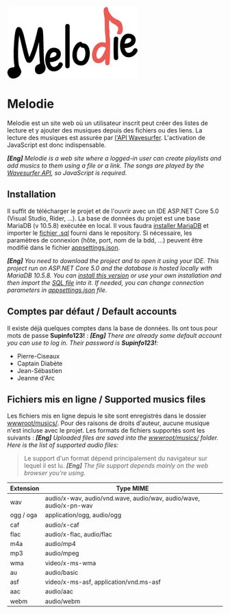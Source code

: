 ![](https://github.com/EmpireDemocratiqueDuPoulpe/Melodie/blob/master/Melodie/wwwroot/images/melodie_black.png)

# Melodie
Melodie est un site web où un utilisateur inscrit peut créer des listes de lecture et y ajouter des musiques depuis des fichiers ou des liens. La lecture des musiques est assurée par [l'API Wavesurfer](https://wavesurfer-js.org/doc/). L'activation de JavaScript est donc indispensable.

***[Eng]** Melodie is a web site where a logged-in user can create playlists and add musics to them using a file or a link. The songs are played by the [Wavesurfer API](https://wavesurfer-js.org/doc/), so JavaScript is required.*

## Installation
Il suffit de télécharger le projet et de l'ouvrir avec un IDE <span>ASP</span>.NET Core 5.0 (Visual Studio, Rider, ...). La base de données du projet est une base MariaDB (v 10.5.8) exécutée en local. Il vous faudra [installer MariaDB](https://mariadb.org/download/) et importer le [fichier .sql](https://github.com/EmpireDemocratiqueDuPoulpe/Melodie/blob/master/Melodie/melodie_db.sql) fourni dans le repository. Si nécessaire, les paramètres  de connexion (hôte, port, nom de la bdd, ...) peuvent être modifié dans le fichier [appsettings.json](https://github.com/EmpireDemocratiqueDuPoulpe/Melodie/blob/master/Melodie/appsettings.json).

***[Eng]** You need to download the project and to open it using your IDE. This project run on <span>ASP</span>.NET Core 5.0 and the database is hosted locally with MariaDB 10.5.8. You can [install this version](https://mariadb.org/download/) or use your own installation and then import the [SQL file](https://github.com/EmpireDemocratiqueDuPoulpe/Melodie/blob/master/Melodie/melodie_db.sql) into it. If needed, you can change connection parameters in [appsettings.json](https://github.com/EmpireDemocratiqueDuPoulpe/Melodie/blob/master/Melodie/appsettings.json) file.*

## Comptes par défaut / Default accounts
Il existe déjà quelques comptes dans la base de données. Ils ont tous pour mots de passe **Supinfo123!** :
***[Eng]** There are already some default account you can use to log in. Their password is **Supinfo123!**:*
- Pierre-Ciseaux
- Captain Diabète
- Jean-Sébastien
- Jeanne d'Arc

## Fichiers mis en ligne / Supported musics files
Les fichiers mis en ligne depuis le site sont enregistrés dans le dossier [wwwroot/musics/](https://github.com/EmpireDemocratiqueDuPoulpe/Melodie/tree/master/Melodie/wwwroot/musics). Pour des raisons de droits d'auteur, aucune musique n'est incluse avec le projet. Les formats de fichiers supportés sont les suivants :
***[Eng]** Uploaded files are saved into the [wwwroot/musics/](https://github.com/EmpireDemocratiqueDuPoulpe/Melodie/tree/master/Melodie/wwwroot/musics) folder. Here is the list of supported audio files:*

> Le support d'un format dépend principalement du navigateur sur lequel il est lu.
> ***[Eng]** The file support depends mainly on the web browser you're using.*

| Extension | Type MIME                                                          |
|-----------|--------------------------------------------------------------------|
| wav       | audio/x-wav, audio/vnd.wave, audio/wav, audio/wave, audio/x-pn-wav |
| ogg / oga | application/ogg, audio/ogg                                         |
| caf       | audio/x-caf                                                        |
| flac      | audio/x-flac, audio/flac                                           |
| m4a       | audio/mp4                                                          |
| mp3       | audio/mpeg                                                         |
| wma       | video/x-ms-wma                                                     |
| au        | audio/basic                                                        |
| asf       | video/x-ms-asf, application/vnd.ms-asf                             |
| aac       | audio/aac                                                          |
| webm      | audio/webm                                                         |


